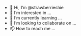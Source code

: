 - 👋 Hi, I’m @strawberrieshie
- 👀 I’m interested in ...
- 🌱 I’m currently learning ...
- 💞️ I’m looking to collaborate on ...
- 📫 How to reach me ...

<!---
strawberrieshie/strawberrieshie is a ✨ special ✨ repository because its `README.md` (this file) appears on your GitHub profile.
You can click the Preview link to take a look at your changes.
--->
